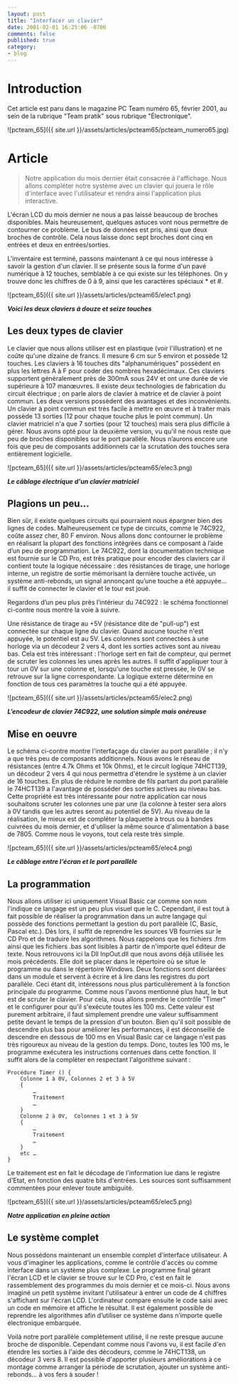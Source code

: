 ```yaml
---
layout: post
title: "Interfacer un clavier"
date: 2001-02-01 16:25:06 -0700
comments: false
published: true
category:
- blog
---
```



# Introduction
Cet article est paru dans le magazine PC Team numéro 65, février 2001, au sein de la rubrique "Team pratik" sous rubrique "Électronique".

![pcteam_65]({{ site.url }}/assets/articles/pcteam65/pcteam_numero65.jpg)

# Article

> Notre application du mois dernier était consacrée à l'affichage. Nous allons compléter notre système avec un clavier qui jouera le rôle d'interface avec l'utilisateur et rendra ainsi l'application plus interactive.

L'écran LCD du mois dernier ne nous a pas laissé beaucoup de broches disponibles. Mais heureusement, quelques astuces vont nous permettre de contourner ce problème. Le bus de données est pris, ainsi que deux broches de contrôle. Cela nous laisse donc sept broches dont cinq en entrées et deux en entrées/sorties.

L'inventaire est terminé, passons maintenant à ce qui nous intéresse à savoir la gestion d'un clavier. Il se présente sous la forme d'un pavé numérique à 12 touches, semblable à ce qui existe sur les téléphones. On y trouve donc les chiffres de 0 à 9, ainsi que les caractères spéciaux * et #.

![pcteam_65]({{ site.url }}/assets/articles/pcteam65/elec1.png)

**_Voici les deux claviers à douze et seize touches_**

## Les deux types de clavier
Le clavier que nous allons utiliser est en plastique (voir l'illustration) et ne coûte qu'une dizaine de francs. Il mesure 6 cm sur 5 environ et possède 12 touches. Les claviers à 16 touches dits "alphanumériques" possèdent en plus les lettres A à F pour coder des nombres hexadécimaux. Ces claviers supportent généralement près de 300mA sous 24V et ont une durée de vie supérieure à 107 manœuvres. Il existe deux technologies de fabrication du circuit électrique ; on parle alors de clavier à matrice et de clavier à point commun. Les deux versions possèdent des avantages et des inconvénients. Un clavier à point commun est très facile à mettre en œuvre et à traiter mais possède 13 sorties (12 pour chaque touche plus le point commun). Un clavier matriciel n'a que 7 sorties (pour 12 touches) mais sera plus difficile à gérer. Nous avons opté pour la deuxième version, vu qu'il ne nous reste que peu de broches disponibles sur le port parallèle. Nous n’aurons encore une fois que peu de composants additionnels car la scrutation des touches sera entièrement logicielle.


![pcteam_65]({{ site.url }}/assets/articles/pcteam65/elec3.png)

**_Le câblage électrique d'un clavier matriciel_**

## Plagions un peu…

Bien sûr, il existe quelques circuits qui pourraient nous épargner bien des lignes de codes. Malheureusement ce type de circuits, comme le 74C922,  coûte assez cher, 80 F environ. 
Nous allons donc contourner le problème en réalisant la plupart des fonctions intégrées dans ce composant à l’aide d’un peu de programmation. Le 74C922, dont la documentation technique est fournie sur le CD Pro, est très pratique pour encoder des claviers car il contient toute la logique nécessaire : des résistances de tirage, une horloge interne, un registre de sortie mémorisant la dernière touche activée, un système anti-rebonds, un signal annonçant qu’une touche a été appuyée… il suffit de connecter le clavier et le tour est joué.

Regardons d’un peu plus près l’intérieur du 74C922 : le schéma fonctionnel ci-contre nous montre la voie à suivre. 

Une résistance de tirage au +5V (résistance dite de "pull-up") est connectée sur chaque ligne du clavier. Quand aucune touche n'est appuyée, le potentiel est au 5V. Les colonnes sont connectées à une horloge via un décodeur 2 vers 4, dont les sorties actives sont au niveau bas. Cela est très intéressant : l'horloge sert en fait de compteur, qui permet de scruter les colonnes les unes après les autres. Il suffit d'appliquer tour à tour un 0V sur une colonne et, lorsqu'une touche est pressée, le 0V se retrouve sur la ligne correspondante. La logique externe détermine en fonction de tous ces paramètres la touche qui a été appuyée.

![pcteam_65]({{ site.url }}/assets/articles/pcteam65/elec2.png)

**_L’encodeur de clavier 74C922, une solution simple mais onéreuse_**

## Mise en oeuvre
Le schéma ci-contre montre l'interfaçage du clavier au port parallèle ; il n'y a que très peu de composants additionnels. Nous avons le réseau de résistances (entre 4.7k Ohms et 10k Ohms), et le circuit logique 74HCT139, un décodeur 2 vers 4 qui nous permettra d'étendre le système à un clavier de 16 touches. En plus de réduire le nombre de fils partant du port parallèle le 74HCT139 a l'avantage de posséder des sorties actives au niveau bas. Cette propriété est très intéressante pour notre application car nous souhaitons scruter les colonnes une par une (la colonne à tester sera alors à 0V tandis que les autres seront au potentiel de 5V). Au niveau de la réalisation, le mieux est de compléter la plaquette à trous ou à bandes cuivrées du mois dernier, et d'utiliser la même source d'alimentation à base de 7805. Comme nous le voyons, tout cela reste très simple.

![pcteam_65]({{ site.url }}/assets/articles/pcteam65/elec4.png)

**_Le câblage entre l'écran et le port parallèle_**

## La programmation
Nous allons utiliser ici uniquement Visual Basic car comme son nom l'indique ce langage est un peu plus visuel que le C. Cependant, il est tout à fait possible de réaliser la programmation dans un autre langage qui possède des fonctions permettant la gestion du port parallèle (C, Basic, Pascal etc.). Dès lors, il suffit de reprendre les sources VB fournies sur le CD Pro et de traduire les algorithmes. Nous rappelons que les fichiers .frm ainsi que les fichiers .bas sont lisibles à partir de n'importe quel éditeur de texte. Nous retrouvons ici la Dll InpOut.dll que nous avons déjà utilisée les mois précédents. Elle doit se placer dans le répertoire où se situe le programme ou dans le répertoire Windows. Deux fonctions sont déclarées dans un module et servent à écrire et à lire dans les registres du port parallèle. Ceci étant dit, intéressons nous plus particulièrement à la fonction principale du programme. Comme nous l'avons mentionné plus haut, le but est de scruter le clavier. Pour cela, nous allons prendre le contrôle "Timer" et le configurer pour qu'il s'exécute toutes les 100 ms. Cette valeur est purement arbitraire, il faut simplement prendre une valeur suffisamment petite devant le temps de la pression d'un bouton. Bien qu'il soit possible de descendre plus bas pour améliorer les performances, il est déconseillé de descendre en dessous de 100 ms en Visual Basic car ce langage n'est pas très rigoureux au niveau de la gestion du temps. Donc, toutes les 100 ms, le programme exécutera les instructions contenues dans cette fonction. Il suffit alors de la compléter en respectant l'algorithme suivant :

```
Procédure Timer () {
	Colonne 1 à 0V, Colonnes 2 et 3 à 5V
	{
		…
		Traitement
		…
	}
	Colonne 2 à 0V,  Colonnes 1 et 3 à 5V
	{
		…
		Traitement
		…
	}
	etc …
}
```


Le traitement est en fait le décodage de l'information lue dans le registre d'Etat, en fonction des quatre bits d'entrées. Les sources sont suffisamment commentées pour enlever toute ambiguïté.

![pcteam_65]({{ site.url }}/assets/articles/pcteam65/elec5.png)

**_Notre application en pleine action_**

## Le système complet

Nous possédons maintenant un ensemble complet d'interface utilisateur. A vous d'imaginer les applications, comme le contrôle d'accès ou comme interface dans un système plus complexe. Le programme final gérant l'écran LCD et le clavier se trouve sur le CD Pro, c'est en fait le rassemblement des programmes du mois dernier et ce mois-ci. Nous avons imaginé un petit système invitant l'utilisateur à entrer un code de 4 chiffres s'affichant sur l'écran LCD. L'ordinateur compare ensuite le code saisi avec un code en mémoire et affiche le résultat.
Il est également possible de reprendre les algorithmes afin d’utiliser ce système dans n’importe quelle électronique embarquée.

Voilà notre port parallèle complètement utilisé, il ne reste presque aucune broche de disponible. Cependant comme nous l'avons vu, il est facile d'en étendre les sorties à l'aide des décodeurs, comme le 74HCT138, un décodeur 3 vers 8. Il est possible d'apporter plusieurs améliorations à ce montage comme arranger la période de scrutation, ajouter un système anti-rebonds... à vos fers à souder !

